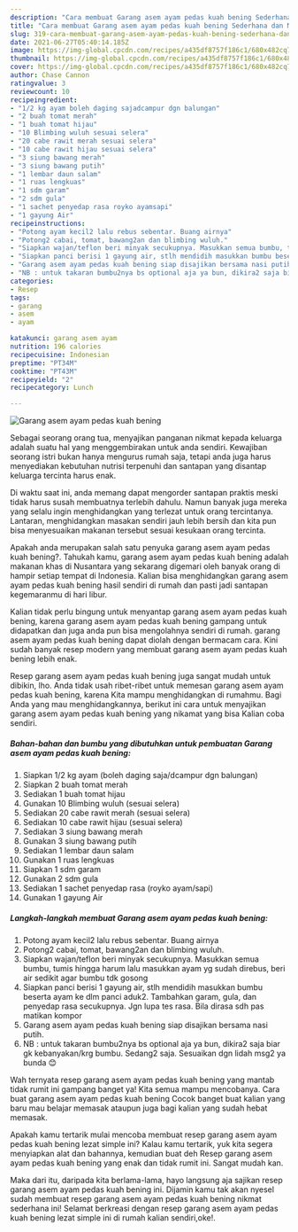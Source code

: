 ```yaml
---
description: "Cara membuat Garang asem ayam pedas kuah bening Sederhana dan Mudah Dibuat"
title: "Cara membuat Garang asem ayam pedas kuah bening Sederhana dan Mudah Dibuat"
slug: 319-cara-membuat-garang-asem-ayam-pedas-kuah-bening-sederhana-dan-mudah-dibuat
date: 2021-06-27T05:40:14.185Z
image: https://img-global.cpcdn.com/recipes/a435df8757f186c1/680x482cq70/garang-asem-ayam-pedas-kuah-bening-foto-resep-utama.jpg
thumbnail: https://img-global.cpcdn.com/recipes/a435df8757f186c1/680x482cq70/garang-asem-ayam-pedas-kuah-bening-foto-resep-utama.jpg
cover: https://img-global.cpcdn.com/recipes/a435df8757f186c1/680x482cq70/garang-asem-ayam-pedas-kuah-bening-foto-resep-utama.jpg
author: Chase Cannon
ratingvalue: 3
reviewcount: 10
recipeingredient:
- "1/2 kg ayam boleh daging sajadcampur dgn balungan"
- "2 buah tomat merah"
- "1 buah tomat hijau"
- "10 Blimbing wuluh sesuai selera"
- "20 cabe rawit merah sesuai selera"
- "10 cabe rawit hijau sesuai selera"
- "3 siung bawang merah"
- "3 siung bawang putih"
- "1 lembar daun salam"
- "1 ruas lengkuas"
- "1 sdm garam"
- "2 sdm gula"
- "1 sachet penyedap rasa royko ayamsapi"
- "1 gayung Air"
recipeinstructions:
- "Potong ayam kecil2 lalu rebus sebentar. Buang airnya"
- "Potong2 cabai, tomat, bawang2an dan blimbing wuluh."
- "Siapkan wajan/teflon beri minyak secukupnya. Masukkan semua bumbu, tumis hingga harum lalu masukkan ayam yg sudah direbus, beri air sedikit agar bumbu tdk gosong"
- "Siapkan panci berisi 1 gayung air, stlh mendidih masukkan bumbu beserta ayam ke dlm panci aduk2. Tambahkan garam, gula, dan penyedap rasa secukupnya. Jgn lupa tes rasa. Bila dirasa sdh pas matikan kompor"
- "Garang asem ayam pedas kuah bening siap disajikan bersama nasi putih."
- "NB : untuk takaran bumbu2nya bs optional aja ya bun, dikira2 saja biar gk kebanyakan/krg bumbu. Sedang2 saja. Sesuaikan dgn lidah msg2 ya bunda 😊"
categories:
- Resep
tags:
- garang
- asem
- ayam

katakunci: garang asem ayam 
nutrition: 196 calories
recipecuisine: Indonesian
preptime: "PT34M"
cooktime: "PT43M"
recipeyield: "2"
recipecategory: Lunch

---
```



![Garang asem ayam pedas kuah bening](https://img-global.cpcdn.com/recipes/a435df8757f186c1/680x482cq70/garang-asem-ayam-pedas-kuah-bening-foto-resep-utama.jpg)

Sebagai seorang orang tua, menyajikan panganan nikmat kepada keluarga adalah suatu hal yang menggembirakan untuk anda sendiri. Kewajiban seorang istri bukan hanya mengurus rumah saja, tetapi anda juga harus menyediakan kebutuhan nutrisi terpenuhi dan santapan yang disantap keluarga tercinta harus enak.

Di waktu  saat ini, anda memang dapat mengorder santapan praktis meski tidak harus susah membuatnya terlebih dahulu. Namun banyak juga mereka yang selalu ingin menghidangkan yang terlezat untuk orang tercintanya. Lantaran, menghidangkan masakan sendiri jauh lebih bersih dan kita pun bisa menyesuaikan makanan tersebut sesuai kesukaan orang tercinta. 



Apakah anda merupakan salah satu penyuka garang asem ayam pedas kuah bening?. Tahukah kamu, garang asem ayam pedas kuah bening adalah makanan khas di Nusantara yang sekarang digemari oleh banyak orang di hampir setiap tempat di Indonesia. Kalian bisa menghidangkan garang asem ayam pedas kuah bening hasil sendiri di rumah dan pasti jadi santapan kegemaranmu di hari libur.

Kalian tidak perlu bingung untuk menyantap garang asem ayam pedas kuah bening, karena garang asem ayam pedas kuah bening gampang untuk didapatkan dan juga anda pun bisa mengolahnya sendiri di rumah. garang asem ayam pedas kuah bening dapat diolah dengan bermacam cara. Kini sudah banyak resep modern yang membuat garang asem ayam pedas kuah bening lebih enak.

Resep garang asem ayam pedas kuah bening juga sangat mudah untuk dibikin, lho. Anda tidak usah ribet-ribet untuk memesan garang asem ayam pedas kuah bening, karena Kita mampu menghidangkan di rumahmu. Bagi Anda yang mau menghidangkannya, berikut ini cara untuk menyajikan garang asem ayam pedas kuah bening yang nikamat yang bisa Kalian coba sendiri.

<!--inarticleads1-->

##### Bahan-bahan dan bumbu yang dibutuhkan untuk pembuatan Garang asem ayam pedas kuah bening:

1. Siapkan 1/2 kg ayam (boleh daging saja/dcampur dgn balungan)
1. Siapkan 2 buah tomat merah
1. Sediakan 1 buah tomat hijau
1. Gunakan 10 Blimbing wuluh (sesuai selera)
1. Sediakan 20 cabe rawit merah (sesuai selera)
1. Sediakan 10 cabe rawit hijau (sesuai selera)
1. Sediakan 3 siung bawang merah
1. Gunakan 3 siung bawang putih
1. Sediakan 1 lembar daun salam
1. Gunakan 1 ruas lengkuas
1. Siapkan 1 sdm garam
1. Gunakan 2 sdm gula
1. Sediakan 1 sachet penyedap rasa (royko ayam/sapi)
1. Gunakan 1 gayung Air




<!--inarticleads2-->

##### Langkah-langkah membuat Garang asem ayam pedas kuah bening:

1. Potong ayam kecil2 lalu rebus sebentar. Buang airnya
1. Potong2 cabai, tomat, bawang2an dan blimbing wuluh.
1. Siapkan wajan/teflon beri minyak secukupnya. Masukkan semua bumbu, tumis hingga harum lalu masukkan ayam yg sudah direbus, beri air sedikit agar bumbu tdk gosong
1. Siapkan panci berisi 1 gayung air, stlh mendidih masukkan bumbu beserta ayam ke dlm panci aduk2. Tambahkan garam, gula, dan penyedap rasa secukupnya. Jgn lupa tes rasa. Bila dirasa sdh pas matikan kompor
1. Garang asem ayam pedas kuah bening siap disajikan bersama nasi putih.
1. NB : untuk takaran bumbu2nya bs optional aja ya bun, dikira2 saja biar gk kebanyakan/krg bumbu. Sedang2 saja. Sesuaikan dgn lidah msg2 ya bunda 😊




Wah ternyata resep garang asem ayam pedas kuah bening yang mantab tidak rumit ini gampang banget ya! Kita semua mampu mencobanya. Cara buat garang asem ayam pedas kuah bening Cocok banget buat kalian yang baru mau belajar memasak ataupun juga bagi kalian yang sudah hebat memasak.

Apakah kamu tertarik mulai mencoba membuat resep garang asem ayam pedas kuah bening lezat simple ini? Kalau kamu tertarik, yuk kita segera menyiapkan alat dan bahannya, kemudian buat deh Resep garang asem ayam pedas kuah bening yang enak dan tidak rumit ini. Sangat mudah kan. 

Maka dari itu, daripada kita berlama-lama, hayo langsung aja sajikan resep garang asem ayam pedas kuah bening ini. Dijamin kamu tak akan nyesel sudah membuat resep garang asem ayam pedas kuah bening nikmat sederhana ini! Selamat berkreasi dengan resep garang asem ayam pedas kuah bening lezat simple ini di rumah kalian sendiri,oke!.


